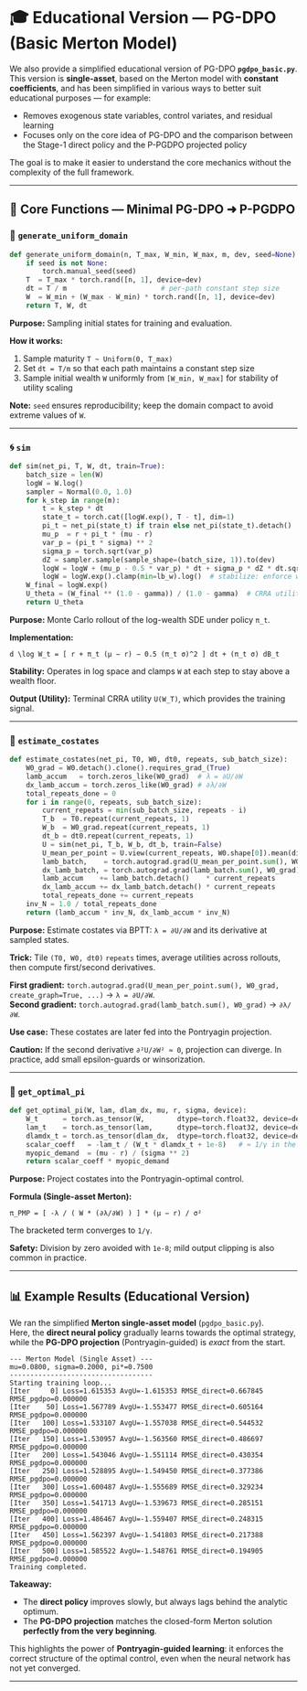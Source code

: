 # 🎓 Educational Version — PG-DPO (Basic Merton Model)

We also provide a simplified educational version of PG-DPO **`pgdpo_basic.py`**.  
This version is **single-asset**, based on the Merton model with **constant coefficients**, and has been simplified in various ways to better suit educational purposes — for example:

- Removes exogenous state variables, control variates, and residual learning  
- Focuses only on the core idea of PG-DPO and the comparison between the Stage-1 direct policy and the P-PGDPO projected policy

The goal is to make it easier to understand the core mechanics without the complexity of the full framework.

---

## 🔧 Core Functions — Minimal PG-DPO ➜ P-PGDPO

### 🎲 `generate_uniform_domain`

```python
def generate_uniform_domain(n, T_max, W_min, W_max, m, dev, seed=None):
    if seed is not None:
        torch.manual_seed(seed)
    T  = T_max * torch.rand([n, 1], device=dev)
    dt = T / m                       # per-path constant step size
    W  = W_min + (W_max - W_min) * torch.rand([n, 1], device=dev)
    return T, W, dt
```

**Purpose:** Sampling initial states for training and evaluation.  

**How it works:**
1. Sample maturity `T ~ Uniform(0, T_max)`  
2. Set `dt = T/m` so that each path maintains a constant step size  
3. Sample initial wealth `W` uniformly from `[W_min, W_max]` for stability of utility scaling  

**Note:** `seed` ensures reproducibility; keep the domain compact to avoid extreme values of `W`.

---

### 🌀 `sim`

```python
def sim(net_pi, T, W, dt, train=True):
    batch_size = len(W)
    logW = W.log()
    sampler = Normal(0.0, 1.0)
    for k_step in range(m):
        t = k_step * dt
        state_t = torch.cat([logW.exp(), T - t], dim=1)
        pi_t = net_pi(state_t) if train else net_pi(state_t).detach()
        mu_p  = r + pi_t * (mu - r)
        var_p = (pi_t * sigma) ** 2
        sigma_p = torch.sqrt(var_p)
        dZ = sampler.sample(sample_shape=(batch_size, 1)).to(dev)
        logW = logW + (mu_p - 0.5 * var_p) * dt + sigma_p * dZ * dt.sqrt()
        logW = logW.exp().clamp(min=lb_w).log()  # stabilize: enforce wealth floor
    W_final = logW.exp()
    U_theta = (W_final ** (1.0 - gamma)) / (1.0 - gamma)  # CRRA utility
    return U_theta
```

**Purpose:** Monte Carlo rollout of the log-wealth SDE under policy `π_t`.  

**Implementation:**  

`d \log W_t = [ r + π_t (μ − r) − 0.5 (π_t σ)^2 ] dt + (π_t σ) dB_t`  

**Stability:** Operates in log space and clamps `W` at each step to stay above a wealth floor.  

**Output (Utility):** Terminal CRRA utility `U(W_T)`, which provides the training signal.  

---

### 📐 `estimate_costates`

```python
def estimate_costates(net_pi, T0, W0, dt0, repeats, sub_batch_size):
    W0_grad = W0.detach().clone().requires_grad_(True)
    lamb_accum   = torch.zeros_like(W0_grad)  # λ = ∂U/∂W
    dx_lamb_accum = torch.zeros_like(W0_grad) # ∂λ/∂W
    total_repeats_done = 0
    for i in range(0, repeats, sub_batch_size):
        current_repeats = min(sub_batch_size, repeats - i)
        T_b  = T0.repeat(current_repeats, 1)
        W_b  = W0_grad.repeat(current_repeats, 1)
        dt_b = dt0.repeat(current_repeats, 1)
        U = sim(net_pi, T_b, W_b, dt_b, train=False)
        U_mean_per_point = U.view(current_repeats, W0.shape[0]).mean(dim=0)
        lamb_batch,    = torch.autograd.grad(U_mean_per_point.sum(), W0_grad, create_graph=True, retain_graph=True)
        dx_lamb_batch, = torch.autograd.grad(lamb_batch.sum(), W0_grad)
        lamb_accum    += lamb_batch.detach()    * current_repeats
        dx_lamb_accum += dx_lamb_batch.detach() * current_repeats
        total_repeats_done += current_repeats
    inv_N = 1.0 / total_repeats_done
    return (lamb_accum * inv_N, dx_lamb_accum * inv_N)
```

**Purpose:** Estimate costates via BPTT: `λ = ∂U/∂W` and its derivative at sampled states.  

**Trick:** Tile `(T0, W0, dt0)` `repeats` times, average utilities across rollouts, then compute first/second derivatives.  

**First gradient:** `torch.autograd.grad(U_mean_per_point.sum(), W0_grad, create_graph=True, ...)` → `λ = ∂U/∂W`.  
**Second gradient:** `torch.autograd.grad(lamb_batch.sum(), W0_grad)` → `∂λ/∂W`.  

**Use case:** These costates are later fed into the Pontryagin projection.  

**Caution:** If the second derivative `∂²U/∂W² ≈ 0`, projection can diverge. In practice, add small epsilon-guards or winsorization.

---

### 🎯 `get_optimal_pi`

```python
def get_optimal_pi(W, lam, dlam_dx, mu, r, sigma, device):
    W_t      = torch.as_tensor(W,        dtype=torch.float32, device=device)
    lam_t    = torch.as_tensor(lam,      dtype=torch.float32, device=device)
    dlamdx_t = torch.as_tensor(dlam_dx,  dtype=torch.float32, device=device)
    scalar_coeff   = -lam_t / (W_t * dlamdx_t + 1e-8)   # ≈ 1/γ in the Merton model
    myopic_demand  = (mu - r) / (sigma ** 2)
    return scalar_coeff * myopic_demand
```

**Purpose:** Project costates into the Pontryagin-optimal control.  

**Formula (Single-asset Merton):**  

`π_PMP = [ -λ / ( W * (∂λ/∂W) ) ] * (μ − r) / σ²`  

The bracketed term converges to `1/γ`.  

**Safety:** Division by zero avoided with `1e-8`; mild output clipping is also common in practice.

---

## 📊 Example Results (Educational Version)

We ran the simplified **Merton single-asset model** (`pgdpo_basic.py`).  
Here, the **direct neural policy** gradually learns towards the optimal strategy, while the **PG-DPO projection** (Pontryagin-guided) is *exact* from the start.

```
--- Merton Model (Single Asset) ---
mu=0.0800, sigma=0.2000, pi*=0.7500
-----------------------------------
Starting training loop...
[Iter     0] Loss=1.615353 AvgU=-1.615353 RMSE_direct=0.667845 RMSE_pgdpo=0.000000
[Iter    50] Loss=1.567789 AvgU=-1.553477 RMSE_direct=0.605164 RMSE_pgdpo=0.000000
[Iter   100] Loss=1.533107 AvgU=-1.557038 RMSE_direct=0.544532 RMSE_pgdpo=0.000000
[Iter   150] Loss=1.530957 AvgU=-1.563560 RMSE_direct=0.486697 RMSE_pgdpo=0.000000
[Iter   200] Loss=1.543046 AvgU=-1.551114 RMSE_direct=0.430354 RMSE_pgdpo=0.000000
[Iter   250] Loss=1.528895 AvgU=-1.549450 RMSE_direct=0.377386 RMSE_pgdpo=0.000000
[Iter   300] Loss=1.600487 AvgU=-1.555689 RMSE_direct=0.329234 RMSE_pgdpo=0.000000
[Iter   350] Loss=1.541713 AvgU=-1.539673 RMSE_direct=0.285151 RMSE_pgdpo=0.000000
[Iter   400] Loss=1.486467 AvgU=-1.559407 RMSE_direct=0.248315 RMSE_pgdpo=0.000000
[Iter   450] Loss=1.562397 AvgU=-1.541803 RMSE_direct=0.217388 RMSE_pgdpo=0.000000
[Iter   500] Loss=1.585522 AvgU=-1.548761 RMSE_direct=0.194905 RMSE_pgdpo=0.000000
Training completed.
```

**Takeaway:**  
- The **direct policy** improves slowly, but always lags behind the analytic optimum.  
- The **PG-DPO projection** matches the closed-form Merton solution **perfectly from the very beginning**.  

This highlights the power of **Pontryagin-guided learning**: it enforces the correct structure of the optimal control, even when the neural network has not yet converged.

---
